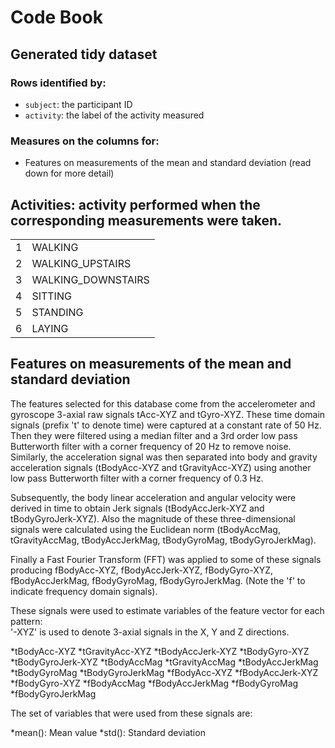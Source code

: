 # Code Book

## Generated tidy dataset

### Rows identified by:

* `subject`: the participant ID
* `activity`: the label of the activity measured

### Measures on the columns for:

* Features on measurements of the mean and standard deviation (read down for more detail)


## Activities: activity performed when the corresponding measurements were taken.
<table>
    <tr>
        <td>1</td>
		<td>WALKING</td>
    </tr>
    <tr>
        <td>2</td>
		<td>WALKING_UPSTAIRS</td>
    </tr>
	<tr>
        <td>3</td>
		<td>WALKING_DOWNSTAIRS</td>
    </tr>
	<tr>
        <td>4</td>
		<td>SITTING</td>
    </tr>
	<tr>
        <td>5</td>
		<td>STANDING</td>
    </tr>
	<tr>
        <td>6</td>
		<td>LAYING</td>
    </tr>
</table>


## Features on measurements of the mean and standard deviation

The features selected for this database come from the accelerometer and gyroscope 3-axial raw signals tAcc-XYZ and tGyro-XYZ. These time domain signals (prefix 't' to denote time) were captured at a constant rate of 50 Hz. Then they were filtered using a median filter and a 3rd order low pass Butterworth filter with a corner frequency of 20 Hz to remove noise. Similarly, the acceleration signal was then separated into body and gravity acceleration signals (tBodyAcc-XYZ and tGravityAcc-XYZ) using another low pass Butterworth filter with a corner frequency of 0.3 Hz. 

Subsequently, the body linear acceleration and angular velocity were derived in time to obtain Jerk signals (tBodyAccJerk-XYZ and tBodyGyroJerk-XYZ). Also the magnitude of these three-dimensional signals were calculated using the Euclidean norm (tBodyAccMag, tGravityAccMag, tBodyAccJerkMag, tBodyGyroMag, tBodyGyroJerkMag). 

Finally a Fast Fourier Transform (FFT) was applied to some of these signals producing fBodyAcc-XYZ, fBodyAccJerk-XYZ, fBodyGyro-XYZ, fBodyAccJerkMag, fBodyGyroMag, fBodyGyroJerkMag. (Note the 'f' to indicate frequency domain signals). 

These signals were used to estimate variables of the feature vector for each pattern:  
'-XYZ' is used to denote 3-axial signals in the X, Y and Z directions.

*tBodyAcc-XYZ
*tGravityAcc-XYZ
*tBodyAccJerk-XYZ
*tBodyGyro-XYZ
*tBodyGyroJerk-XYZ
*tBodyAccMag
*tGravityAccMag
*tBodyAccJerkMag
*tBodyGyroMag
*tBodyGyroJerkMag
*fBodyAcc-XYZ
*fBodyAccJerk-XYZ
*fBodyGyro-XYZ
*fBodyAccMag
*fBodyAccJerkMag
*fBodyGyroMag
*fBodyGyroJerkMag

The set of variables that were used from these signals are: 

*mean(): Mean value
*std(): Standard deviation

